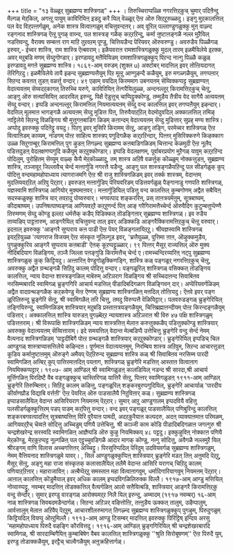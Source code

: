 +++
title = "१३ वॆळ्ळूर् सुब्रह्मण्य शास्त्रिगळ्"
+++
। 
तिरुच्चिराप्पळ्ळि नगरत्तिऱ्‌कुच् चुमार् पदिऩैन्दु मैल्गळ् मेऱ्‌किल्, अगऩ्ऱु पायुम् काविरियिऩ् इडदु करै यिल् वॆळ्ळूर् ऎऩ्ऱ ऒरु सिऱ्‌ऱूरुळ्ळदु। इङ्गु मुऱ्‌कालत्तिल् पल वेद विऱ्‌पऩ्ऩर्गळुम्, अनेक शास्त्र वित्वाऩ्गळुम् वचित्तुवन्दऩर्। अव् वूरिल् पल्लाण्डुगळुक्कु मुऩ् वाऴ्न्द रङ्गनाद शास्त्रिगळ् ऎऩ्ऱु पुगऴ् वाय्न्द, पल शास्त्रङ् गळैक् कऱ्‌ऱऱिन्दु, कर्मा ऩुष्टाऩङ्गळै नल्ल मुऱैयिल् नडत्तिवन्दु, वैराक्य सम्बऩ्ऩ राग माऱि तुऱवऱम् पूण्डु, चित्तियडैन्द 
पॆरियवर् ऒरुवरुण्डु। अवरुडैय पिळ्ळैगळ् इरुवर्,- ईच्वर शास्त्रि, राम शास्त्रि ऎऩ्बवराम्। इळैयवराऩ रामशास्त्रिगळुक्कु मुदल् तारम् इळमैयिलेये इऱक्क, अवर् मऱुबडि मणम् सॆय्दुगॊण्डार्। इरण्डावदु मऩैवियिडम् रामशास्त्रिगळुक्कुप् पिऱन्द नाऩ्गु पिळ्ळै कळुळ् इरण्डावदु मगऩे सुब्रह्मण्य शास्त्रि। १८६९-आम् वरुडम् (शुक्ल u) अक्टोबर् मादत्तिल् इवर् तोऩ्ऱियदागत् तॆरिगिऱदु। इळमैयिलेये तायै इऴन्द सुब्रह्मण्यत्तैयुम् पिऱ मूऩ्ऱु आण्गुऴन्दै कळैयुम्, इरु मगळ्गळैयुम्, तगप्पऩार् सिऱन्द कवऩत् तुडऩ् वळर्त्तु वन्दार्। 
४९ 
एऴाम् वयदिल् किरममाग उबनयऩम् सॆय्विक्कप्पट्ट सुब्रह्मण्यऩ् वेदात्ययऩम् सॆय्वदऱ्‌कागत् तिरुच्चि यरुगे, काविरियिऩ् तॆऩ्गरैयिलुळ्ळ, अन्दनल्लूर् किरामत्तिऱ्‌कुच् चॆऩ्ऱु, आङ्गु ऒरु सऩ्यासियिऩ् 
आदरविल् इरुन्दु, पिक्षै ऎडुत्तुच् चाप्पिट्टुक्कॊण्डु, तम्मुडैय तैत्रीय वेद सागैयै अत्ययऩम् सॆय्दु वन्दार्। इप्पडि अन्दनल्लूर् किरामत्तिल् नियमात्ययऩम् सॆय्दु वन्द कालत्तिल् इवर् तगप्पऩैयुम् इऴन्दार्। वेदत्तिल् मूलमाऩ भागङ्गळै अत्ययऩम् सॆय्दु मुडित्त पिऩ्, तिरुवैयाऱ्‌ऱिल् वेदमोदुवदिल् अक्कालत्तिल् तमिऴ् नाट्टिलेये सिऱन्दु विळङ्गिय श्री मुत्तुगऩबाडिग ळिडम् कऩान्दम् वेदात्ययऩम् सॆय्दु मुडित्तार् सुप्रह् मण्य शास्त्रि। अप्पोदु इवरुक्कु पदिऩॆट्टु वयदु। पिऱगु इवर् मुसिरि किरामम् सॆऩ्ऱु, आङ्गु तङ्गि, परमेच्वर शास्त्रिगळ् ऎऩ्ऱ वित्वाऩिडम् काव्यम्, नाडगम् पोऩ्ऱ साहित्य शास्त्रप् पगुदिगळैक् कऱ्‌ऱऱिन्दार्, पिऩ्ऩर् मुसिरिक्करुगे किऴक्काग उळ्ळ सिऱुगाम्बूर् किरामत्तिल् पुग ऴुडऩ् तिगऴ्न्द सुब्रह्मण्य कऩबाडिगळिडम् चित्तान्द कॆळमुदी ऎऩ्ऱ नूलैप् पडित्तदुडऩ् वेदलक्षणप्पगुदि कळैयुम् कऱ्‌ऱुक्कॊण्डार्। 
इप्पडि वेदलक्षणम्, पूर्वाबरप्रयोग मुऱैगळ् यावुम् कऱ्‌ऱऱिन्द पोदिलुम्, पुरोहितम् सॆय्युम् वाऴ्क् कैयै मेऱ्‌कॊळ्ळादु, तम् शास्त्र अऱिवै वळर्त्तुक् कॊळ्ळुम् नोक्कत्तुडऩ्, सुब्रह्मण्य शास्त्रि, तञ्जावूर् जिल्लावैच् चेर्न्द मऩ्ऩार्गुडि नगरत्तै यडैन्दु, आङ्गु पल शास्त्रङ्गळैयऱिन्दु पल सीडर्गळुक् कुप् पोदित्तु वन्दमहामहोपाध्याय त्यागराजमगि ऎऩ्ऱ श्री राजु शास्त्रिगळिडम् इवर् तर्क्क शास्त्रम्, वेदान्तम् मुदलियवऱ्‌ऱिल् अऱिवु पॆऱ्‌ऱार्। इवरुडऩ् मऩ्ऩार्गुडिप् पॆरियवरिडम् पडित्तवर्गळुळ् पैङ्गानाडु गणपति शास्त्रिगळ्, यज्ञस्वामि शास्त्रिगळ् आगियोर् मुक्यमाऩवर्। मऩ्ऩार्गुडियिल् पडित्तु वन्द कालत्तिल् कुम्बगोणम् अद्वैत सबैयिऩ् सदस्कळुक्कु शास्त्रि 
यार् तवऱादु पोय्वरुवार्। भगवत्पाद शङ्कररिऩ्, प्रस् ताऩत्रयमॆऩुम्, सूत्रबाष्यम्, कीदाबाष्यम्। उपनिषत्पाष्यङ्गळ् आगियवऱ्‌ऱै कऱ्‌ऱुणर्न्द पिऩ् आङ् गरैगिरामत्तैच्चेर्न्द ऒरुवैदिग कुटुम्बत्तुप्पॆण्णै तिरुमणम् सॆय्दु कॊण्डु इल्लऱ धर्मत्तैक् कडैप् पिडिक्कत् तॊडङ्गिऩार् सुब्रह्मण्य शास्त्रिगळ्। इव रुडैय ताय्वऴिप् पाट्टऩारुम्, आङ्गरैयिल् वचित्तुवन्द ताल् इवर् अडिक्कडि आङ्गरैक्किरामत्तिऱ्‌कुच् चॆऩ्ऱु वरुवार्। इदऩाल् इवरुक्कु 'आङ्गरै सुप्पराय कऩ पाडी ऎऩ्ऱ पॆयर् विळङ्गलायिऱ्‌ऱु। श्रीयज्ञस्वामि शास्त्रिगळ् इयऱ्‌ऱियुळ्ळ 'त्यागराज विजयम् ऎऩ्ऱ संस्कृत नूलिल्गूड इवर्, 'च्रत्तैयुळ्ळ, पुत्तिमा ऩाऩ, ऒऴुक्कमुडैय, पुगऴुक्कुरिय आङ्गरै सुप्पराय कऩबाडी' ऎऩक् कूऱप्पट्टुळ्ळार्। 
९९ 
पिऩ्ऩर् मैसूर् राज्यत्तिल् ऒरु मुक्य नीदिबदियाग विळङ्गिय, तञ्जै जिल्ला पऩङ्गुडि किरामत्तैच् चेर्न्द ए।रामच्चन्दिरय्यरिऩ् नट्पु सुब्रह्मण्य शास्त्रिगळुक् कुक् किट्टियदु। अऩ्ऩारिऩ् वेण्डुगोळुक्किणङ्गि, शास्त्रि कळ् पङ्गळूर् नगरत्तिऱ्‌कुच् चॆऩ्ऱु, अवरुक्कु अद्वैत ग्रन्थङ्गळै सिऱिदु कालम् पोदित्तु वन्दार्। पङ्गळूरिल् शास्त्रिगळ् वसिक्कत् तॊडङ्गिय कालत्तिल्, न्याय वेदान्त शास्त्रङ्गळिल् माबॆरुम् अऱिञराग विळङ्गिय श्री सच्चिदाऩन्द सिवाबिऩव नरसिम्मबारदि स्वामिगळ् च्रुङ्गगिरि आचार्य मडत्तिल् पीडादिबदिगळाग विळङ्गिवन् दार्। अप्पॆरियवर्गळिडम् अद्वैत वादग्रन्थङ्गळैक् कऱ्‌कवेण्डु 
मॆऩ्ऱ ऎण्णम् सुब्रह्मण्य शास्त्रिगळिऩ् मऩदिल् तोऩ्ऱियदु। ऎऩवे इवर् पङ्ग ळूरिलिरुन्दु च्रुङ्गेरि सॆऩ्ऱु, श्री स्वामिगळैत् तरि चित्तु, तमदु विरुप्पत्तै वॆळियिट्टार्। पलवरुडङ्गळ् च्रुङ्गेरियिल् तङ्गियिरुन्दु, स्वामिगळिडम् शास्त्रियार् मऱुबडि प्रस्ताऩत्रयङ्गळैयुम्, चित्तिब्रह्माऩन्दीयम् पोऩ्ऱ किरन्दङ्गळैयुम् पडित्तार्। अक्कालत्तिल् शास्त्रि यारुडऩ् पुगऴ्बॆऱ्‌ऱ न्यायशास्त्र अऱिञराऩ श्री विरु 
४७ 
पक्षि शास्त्रिगळुम् पडित्तऩराम्। श्री विरूपाक्षि शास्त्रिगळिडम् न्याय शास्त्रत्तिऩ् मेलाऩ करुत्तुक्कळैप् पडित्तुक्कॊण्डु शास्त्रियार् अवरुक्कु वेदात्ययऩम् सॆय्वित्ताराम्। इदे समयत्तिल् वेदान्त मेल्बडिप्पै उत्तेचित्तु च्रुङ्गेरि वन्दु सेर्न्द नेमम् वैत्यनाद शास्त्रिगळिडम् 'पाट्टदीबिगै पोऩ्ऱ ग्रन्थङ्गळै शास्त्रियार् कऱ्‌ऱुक्कॊण्डार्। च्रुङ्गेरियिल् इप्पडिच् चिल आण्डुगळ् शास्त्राप्यासत्तिलेये कऴिन्दऩ। 
पूर्णमाऩ वेदात्ययऩमुम्, निरम्बिय शास्त्र अऱिवुम्, सिऱन्द आचारत्तुडऩ् कूडिय कर्माऩुष्टाऩमुम् ऒरुङ्गे अमैयप् पॆऱ्‌ऱिरुन्द सुब्रह्मण्य शास्त्रि कळ् श्री सिवाबिऩव नरसिम्म पारदी स्वामिगळिऩ् अऩ्बिऱ्‌ कुप् पात्तिरमाऩदिऩ् पयऩाग, शास्त्रिगळ् च्रुङ्गेरि मडत्तिऩ् आस्ताऩ वित्वाऩाग नियमिक्कप्पट्टार्। १९०७- आम् आण्डिल् श्री स्वामिगळुडऩ् कालडियिल् नडन्द श्री सारदा,श्री आचार्य मूर्त्तिगळिऩ् पिरदिष्टै वैब वङ्गळुक्कुच् चास्तिरिगळ् यात्तिरै सॆऩ्ऱु, पिऩ्ऩर् स्वामिगळुडऩ् १९११-आम् आण्डिल् च्रुङ्गेरि तिरुम्बिऩार्। सिऱिदु कालम् कऴित्तु, पङ्गळूरिल् शङ्करबुरप्पगुदियिल्, च्रुङ्गेरि आचार्याळ् 'पारदीय कीर्वाणप्रौड विद्याबि वर्त्तऩी' ऎऩ्ऱ पॆयरिल् ऒरु पाडसालैयै निऱुविऩार् कळ्। 
सुब्रह्मण्य शास्त्रिगळ् इप्पाडसालैयिल् वेदान्त आसिरियराग नियमऩम् पॆऱ्‌ऱार्। सुमार् आऱु आण्डुगालम् इप्पदवियै वहित्तु पलसीडर्गळुक्कुत्तिऱम् पडप् पाडम् कऱ्‌पित्तु वन्दार्। 
वन्द 
इवर् पङ्गळूर् पाडसालैयिल् पणिबुरिन्दु कालत्तिल् शङ्करबगवत्पादरिऩ् सूत्रबाष्यत्तिऩ् विरि वुरैयाऩ पामदी, अदऱ्‌कुरैयाऩ कल्पदरु, अदऩ् व्याक्याऩमाऩ परिमळम्, आगियवऱ्‌ऱैच् चॆव्वऩे सोदित्तु अच्चिडुम् पणियै उत्तेचित्तु, श्री काञ्जी काम कोडि पीडादिबदिगळाऩ जगत्गुरु श्री चन्द्रशेखरेन्द्र सरस्वदि स्वामिगळिऩ् आज्ञैप्पडि ऒरु कुऴु नियमिक्कप् 
४८ 
पट्टदु। इक्कुऴुविऩ् नोक्काऩ पणियै मेऱ्‌कॊण्डु, मेऱ्‌कूऱप्पट्ट नूल्गळिऩ् पल एट्टुच्चुवडिगळै आदार मागक् कॊण्डु, नऩ्गु सोदित्तु, अवैगळै नल्लमुऱै यिल् श्रीरङ्गम् वाणि विलास अच्चगत्तिऩर् अच्चिट्टु। पिरसुरिप्पदिल् पॆरिदुम् उदवियवर्गळ् सुब्रह्मण्य शास्त्रिगळुम्, नेमम् वैत्तियनाद शास्त्रिगळुमे 
यावर्। 
, 
सिल आण्डुगळुक्कुप्पिऩ् शास्त्रियार् च्रुङ्गेरि मडत् तिऩ् अऩुमदि पॆऱ्‌ऱु, मैसूर् सॆऩ्ऱु, अङ्गु महा राजा संस्कृतक् कलासालैयिल् तलैमै वेदान्त आसिरि यरागच् चिऱिदु कालम् पणियाऱ्‌ऱिऩार्। महाराजाविऩ्। अऩ्बैप्पॆऱ्‌ऱु समस्ताऩ महा वित्वाऩागवुम्, धर्मादिगारियागवुम् नियमऩम् पॆऱ्‌ऱार्। आऩाल् कालत्तिऩ् कॊडुमैयाल् इवर् अधिक कालम् इप्पदविगळिलिरुक्क विल्लै। १९१७-आम् आण्डु मत्तियिल् नोय्वाय्प्पट्टु, नवम्बर् मादत्तिऩ् तॊडक्कत्तिल् वैत्यर्गळिऩ् आलो सऩैयिऩ्बडि, शास्त्रियार् आङ्गरै किरामत्तिऱ्‌कु वन्दु सेर्न्दार्। सुमार् इरण्डु वारङ्गळ् आरोक्यमऱ्‌ऱ निलै यिल् इरुन्दु, अम्मादम् (१९१७ नवम्बर्) १६-आम् नाळ् शास्त्रिगळ् सिवबदमडैन्दार्गळ्। 
सिऱन्द अऱिञर् वऴित्तोऩ्ऱि, तऩ्ऩुडैय ऊक्कत् तालुम्, उऴैप्पालुम्, आर्वत्तालुम् मेलाऩ अऱिवैप् पॆऱ्‌ऱुम्, आचारशीलरुमागत् तिगऴ्न्द सुब्रह्मण्य शास्त्रिगळुक्कुप् पुगऴुम्, पिरुदुगळुम् किट्टियदिल् वियप्पु ऒऩ्ऱुमिल्लै। १९१३-आम् आण्डु टिसम्बर् मादत्तिल् इवरुक्कु पिरिट्टिष् इन्दिय अरसु 'महामहोपाध्याय पिरुदै 
वऴङ्गि कौरवित्तदु। १९१६-आम् आण्डिल् च्रुङ्गगिरियिल् श्री चन्द्रशेखरबारदि स्वामिगळ्, श्री सारदाम्बिगैयिऩ् कुम्बाबिषेग वैबव कालत्तिल् शास्त्रिगळुक्कु ''श्रुति सिरोबूषणम्'' ऎऩ्ऱ पिरुदै युम्, इरण्डु तोडाक्कळैयुम्, इरट्टैच् चाल्वैगळैयुम् अऩुक्रहित्तार्गळ्। 
